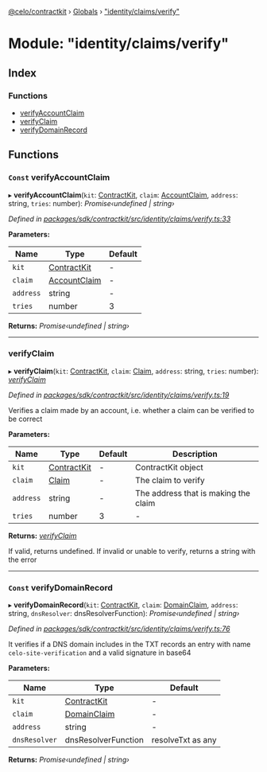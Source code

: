 [@celo/contractkit](../README.md) › [Globals](../globals.md) › ["identity/claims/verify"](_identity_claims_verify_.md)

# Module: "identity/claims/verify"

## Index

### Functions

* [verifyAccountClaim](_identity_claims_verify_.md#const-verifyaccountclaim)
* [verifyClaim](_identity_claims_verify_.md#verifyclaim)
* [verifyDomainRecord](_identity_claims_verify_.md#const-verifydomainrecord)

## Functions

### `Const` verifyAccountClaim

▸ **verifyAccountClaim**(`kit`: [ContractKit](../classes/_kit_.contractkit.md), `claim`: [AccountClaim](_identity_claims_account_.md#accountclaim), `address`: string, `tries`: number): *Promise‹undefined | string›*

*Defined in [packages/sdk/contractkit/src/identity/claims/verify.ts:33](https://github.com/celo-org/celo-monorepo/blob/master/packages/sdk/contractkit/src/identity/claims/verify.ts#L33)*

**Parameters:**

Name | Type | Default |
------ | ------ | ------ |
`kit` | [ContractKit](../classes/_kit_.contractkit.md) | - |
`claim` | [AccountClaim](_identity_claims_account_.md#accountclaim) | - |
`address` | string | - |
`tries` | number | 3 |

**Returns:** *Promise‹undefined | string›*

___

###  verifyClaim

▸ **verifyClaim**(`kit`: [ContractKit](../classes/_kit_.contractkit.md), `claim`: [Claim](_identity_claims_claim_.md#claim), `address`: string, `tries`: number): *[verifyClaim](_identity_claims_verify_.md#verifyclaim)*

*Defined in [packages/sdk/contractkit/src/identity/claims/verify.ts:19](https://github.com/celo-org/celo-monorepo/blob/master/packages/sdk/contractkit/src/identity/claims/verify.ts#L19)*

Verifies a claim made by an account, i.e. whether a claim can be verified to be correct

**Parameters:**

Name | Type | Default | Description |
------ | ------ | ------ | ------ |
`kit` | [ContractKit](../classes/_kit_.contractkit.md) | - | ContractKit object |
`claim` | [Claim](_identity_claims_claim_.md#claim) | - | The claim to verify |
`address` | string | - | The address that is making the claim |
`tries` | number | 3 | - |

**Returns:** *[verifyClaim](_identity_claims_verify_.md#verifyclaim)*

If valid, returns undefined. If invalid or unable to verify, returns a string with the error

___

### `Const` verifyDomainRecord

▸ **verifyDomainRecord**(`kit`: [ContractKit](../classes/_kit_.contractkit.md), `claim`: [DomainClaim](_identity_claims_claim_.md#domainclaim), `address`: string, `dnsResolver`: dnsResolverFunction): *Promise‹undefined | string›*

*Defined in [packages/sdk/contractkit/src/identity/claims/verify.ts:76](https://github.com/celo-org/celo-monorepo/blob/master/packages/sdk/contractkit/src/identity/claims/verify.ts#L76)*

It verifies if a DNS domain includes in the TXT records an entry with name
`celo-site-verification` and a valid signature in base64

**Parameters:**

Name | Type | Default |
------ | ------ | ------ |
`kit` | [ContractKit](../classes/_kit_.contractkit.md) | - |
`claim` | [DomainClaim](_identity_claims_claim_.md#domainclaim) | - |
`address` | string | - |
`dnsResolver` | dnsResolverFunction | resolveTxt as any |

**Returns:** *Promise‹undefined | string›*
